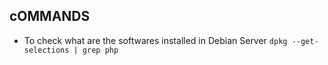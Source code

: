 ## cOMMANDS ##
- To check what are the softwares installed in Debian Server
`dpkg --get-selections | grep php`
